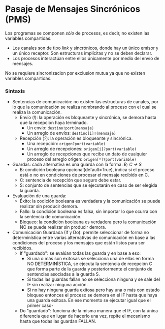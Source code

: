 # Pasaje de Mensajes Sincrónicos (PMS)

Los programas se componen *sólo* de procesos, es decir, no existen las variables compartidas.
- Los canales son de tipo *link* y sincrónicos, donde hay un único emisor y un único receptor. Son estructuras implícitas y no se deben declarar.
- Los procesos interactúan entre ellos únicamente por medio del envío de mensajes.

No se requiere sincronizacion por exclusion mutua ya que no existen variables compartidas.

### Sintaxis
- Sentencias de comunicación: no existen las estructuras de canales, por lo que la comunicación se realiza nombrando al proceso con el cual se realiza la comunicación.
    - Envío (*!*): la operación es bloqueante y sincrónica, se demora hasta que la recepción haya terminado.
        - Un envío: `destino!port(mensaje)`
        - Un arreglo de envíos: `destino[i]!(mensaje)`
    - Recepción (*?*): la operación es bloqueante y sincrónica.
        - Una recepción: `origen?port(variable)`
        - Un arreglo de recepciones: `origen[i]?port(variable)`
        - Un arreglo de recepciones que recibe un dato de cualquier proceso del arreglo origen: `origen[*]?port(variable)`
- Guardas: cada alternativa es una guarda con la forma: *B; C -> S*
    - B: condición booleana opcional(default=True), indica si el proceso está o no en condiciones de procesar el mensaje recibido en C.
    - C: sentencia de recepción que seguro debe estar.
    - S: conjunto de sentencias que se ejecutarán en caso de ser elegida la guarda.
- Evaluación de una guarda:
    - Éxito: la codición booleana es verdadera y la comunicación se puede realizar sin producir demora.
    - Fallo: la condición booleana es falsa, sin importar lo que ocurra con la sentencia de comunicación.
    - Bloqueo: la condición booleana es verdadera pero la comunicación NO se puede realizar sin producir demora.
- Comunicación Guardada (If y Do): permite seleccionar de forma no determinística entre varias alternativas de comunicación en base a las condiciones del proceso y los mensajes que están listos para ser recibidos.
    - If "guardado": se evalúan todas las guarda y en base a eso:
        - Si una o más son exitosas se selecciona una de ellas en forma NO DETERMINÍSTICA, se ejecuta la sentencia de recepción C que forma parte de la guarda y posteriormente el conjunto de sentencias asociadas a la guarda S.
        - Si todas las guardas fallan no se selecciona ninguna y se sale del IF sin realizar ninguna acción.
        - Si no hay ninguna guarda exitosa pero hay una o más con estado bloqueo entonces el proceso se demora en el IF hasta que haya una guarda exitosa. En ese momento se ejecutar igual que el primer caso-
    - Do "guardado": funciona de la misma manera que el IF, con la única diferencia que en lugar de hacerlo una vez, repite el mecanismo hasta que todas las guardan FALLAN.